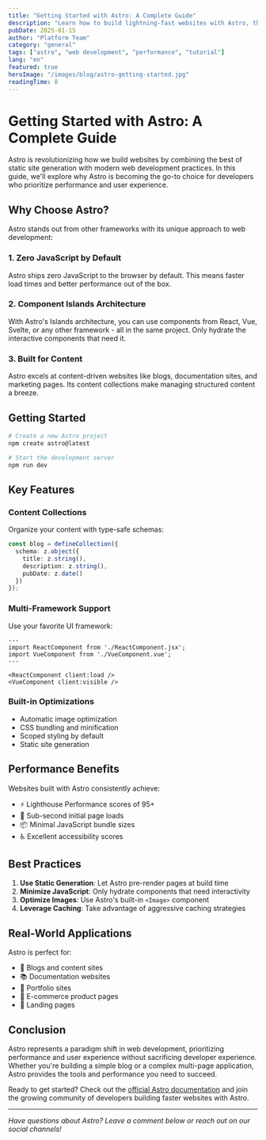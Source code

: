 ```yaml
---
title: "Getting Started with Astro: A Complete Guide"
description: "Learn how to build lightning-fast websites with Astro, the modern static site generator that delivers exceptional performance."
pubDate: 2025-01-15
author: "Platform Team"
category: "general"
tags: ["astro", "web development", "performance", "tutorial"]
lang: "en"
featured: true
heroImage: "/images/blog/astro-getting-started.jpg"
readingTime: 8
---
```


# Getting Started with Astro: A Complete Guide

Astro is revolutionizing how we build websites by combining the best of static site generation with modern web development practices. In this guide, we'll explore why Astro is becoming the go-to choice for developers who prioritize performance and user experience.

## Why Choose Astro?

Astro stands out from other frameworks with its unique approach to web development:

### 1. Zero JavaScript by Default
Astro ships zero JavaScript to the browser by default. This means faster load times and better performance out of the box.

### 2. Component Islands Architecture
With Astro's Islands architecture, you can use components from React, Vue, Svelte, or any other framework - all in the same project. Only hydrate the interactive components that need it.

### 3. Built for Content
Astro excels at content-driven websites like blogs, documentation sites, and marketing pages. Its content collections make managing structured content a breeze.

## Getting Started

```bash
# Create a new Astro project
npm create astro@latest

# Start the development server
npm run dev
```

## Key Features

### Content Collections
Organize your content with type-safe schemas:

```typescript
const blog = defineCollection({
  schema: z.object({
    title: z.string(),
    description: z.string(),
    pubDate: z.date()
  })
});
```

### Multi-Framework Support
Use your favorite UI framework:

```astro
---
import ReactComponent from './ReactComponent.jsx';
import VueComponent from './VueComponent.vue';
---

<ReactComponent client:load />
<VueComponent client:visible />
```

### Built-in Optimizations
- Automatic image optimization
- CSS bundling and minification
- Scoped styling by default
- Static site generation

## Performance Benefits

Websites built with Astro consistently achieve:
- ⚡ Lighthouse Performance scores of 95+
- 🚀 Sub-second initial page loads
- 📦 Minimal JavaScript bundle sizes
- ♿ Excellent accessibility scores

## Best Practices

1. **Use Static Generation**: Let Astro pre-render pages at build time
2. **Minimize JavaScript**: Only hydrate components that need interactivity
3. **Optimize Images**: Use Astro's built-in `<Image>` component
4. **Leverage Caching**: Take advantage of aggressive caching strategies

## Real-World Applications

Astro is perfect for:
- 📝 Blogs and content sites
- 📚 Documentation websites
- 🎨 Portfolio sites
- 🛒 E-commerce product pages
- 🚀 Landing pages

## Conclusion

Astro represents a paradigm shift in web development, prioritizing performance and user experience without sacrificing developer experience. Whether you're building a simple blog or a complex multi-page application, Astro provides the tools and performance you need to succeed.

Ready to get started? Check out the [official Astro documentation](https://docs.astro.build) and join the growing community of developers building faster websites with Astro.

---

*Have questions about Astro? Leave a comment below or reach out on our social channels!*
